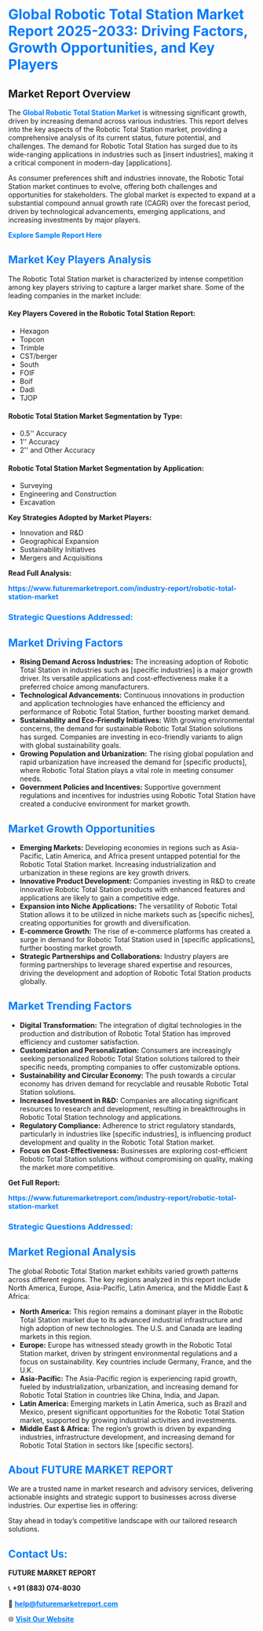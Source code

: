 <h1 style="color: #007BFF;">Global Robotic Total Station Market Report 2025-2033: Driving Factors, Growth Opportunities, and Key Players</h1>

<section id="overview">
<h2>Market Report Overview</h2>
<p>The <a href="https://www.futuremarketreport.com/industry-report/robotic-total-station-market" style="color: #007BFF; text-decoration: none;"><strong>Global Robotic Total Station Market</strong></a> is witnessing significant growth, driven by increasing demand across various industries. This report delves into the key aspects of the Robotic Total Station market, providing a comprehensive analysis of its current status, future potential, and challenges. The demand for Robotic Total Station has surged due to its wide-ranging applications in industries such as [insert industries], making it a critical component in modern-day [applications].</p>
<p>As consumer preferences shift and industries innovate, the Robotic Total Station market continues to evolve, offering both challenges and opportunities for stakeholders. The global market is expected to expand at a substantial compound annual growth rate (CAGR) over the forecast period, driven by technological advancements, emerging applications, and increasing investments by major players.</p>
</section>

<section id="overview">
<p><a href="https://www.futuremarketreport.com/request-sample/reportId=26273" style="color: #007BFF; text-decoration: none;"><strong>Explore Sample Report Here</strong></a></p>
</section>

<section id="key-players">
<h2 style="color: #007BFF;">Market Key Players Analysis</h2>
<p>The Robotic Total Station market is characterized by intense competition among key players striving to capture a larger market share. Some of the leading companies in the market include:</p>
<h4>Key Players Covered in the Robotic Total Station Report:</h4>
<ul><li>Hexagon</li><li>Topcon</li><li>Trimble</li><li>CST/berger</li><li>South</li><li>FOIF</li><li>Boif</li><li>Dadi</li><li>TJOP</li></ul>
<h4>Robotic Total Station Market Segmentation by Type:</h4>
<ul><li>0.5&#039;&#039; Accuracy</li><li>1&#039;&#039; Accuracy</li><li>2&#039;&#039; and Other Accuracy</li></ul>

<h4>Robotic Total Station Market Segmentation by Application:</h4>
<ul><li>Surveying</li><li>Engineering and Construction</li><li>Excavation</li></ul>
<p><strong>Key Strategies Adopted by Market Players:</strong></p>
<ul>
<li>Innovation and R&D</li>
<li>Geographical Expansion</li>
<li>Sustainability Initiatives</li>
<li>Mergers and Acquisitions</li>
</ul>
</section>

<section>
<p><strong>Read Full Analysis: </strong></p><a href="https://www.futuremarketreport.com/industry-report/robotic-total-station-market" style="color: #007BFF; text-decoration: none;"><strong>https://www.futuremarketreport.com/industry-report/robotic-total-station-market</strong></a>
<h3 style="color: #007BFF;">Strategic Questions Addressed:</h3>
</section>

<section id="driving-factors">
<h2 style="color: #007BFF;">Market Driving Factors</h2>
<ul>
<li><strong>Rising Demand Across Industries:</strong> The increasing adoption of Robotic Total Station in industries such as [specific industries] is a major growth driver. Its versatile applications and cost-effectiveness make it a preferred choice among manufacturers.</li>
<li><strong>Technological Advancements:</strong> Continuous innovations in production and application technologies have enhanced the efficiency and performance of Robotic Total Station, further boosting market demand.</li>
<li><strong>Sustainability and Eco-Friendly Initiatives:</strong> With growing environmental concerns, the demand for sustainable Robotic Total Station solutions has surged. Companies are investing in eco-friendly variants to align with global sustainability goals.</li>
<li><strong>Growing Population and Urbanization:</strong> The rising global population and rapid urbanization have increased the demand for [specific products], where Robotic Total Station plays a vital role in meeting consumer needs.</li>
<li><strong>Government Policies and Incentives:</strong> Supportive government regulations and incentives for industries using Robotic Total Station have created a conducive environment for market growth.</li>
</ul>
</section>

<section id="growth-opportunities">
<h2 style="color: #007BFF;">Market Growth Opportunities</h2>
<ul>
<li><strong>Emerging Markets:</strong> Developing economies in regions such as Asia-Pacific, Latin America, and Africa present untapped potential for the Robotic Total Station market. Increasing industrialization and urbanization in these regions are key growth drivers.</li>
<li><strong>Innovative Product Development:</strong> Companies investing in R&D to create innovative Robotic Total Station products with enhanced features and applications are likely to gain a competitive edge.</li>
<li><strong>Expansion into Niche Applications:</strong> The versatility of Robotic Total Station allows it to be utilized in niche markets such as [specific niches], creating opportunities for growth and diversification.</li>
<li><strong>E-commerce Growth:</strong> The rise of e-commerce platforms has created a surge in demand for Robotic Total Station used in [specific applications], further boosting market growth.</li>
<li><strong>Strategic Partnerships and Collaborations:</strong> Industry players are forming partnerships to leverage shared expertise and resources, driving the development and adoption of Robotic Total Station products globally.</li>
</ul>
</section>

<section id="trending-factors">
<h2 style="color: #007BFF;">Market Trending Factors</h2>
<ul>
<li><strong>Digital Transformation:</strong> The integration of digital technologies in the production and distribution of Robotic Total Station has improved efficiency and customer satisfaction.</li>
<li><strong>Customization and Personalization:</strong> Consumers are increasingly seeking personalized Robotic Total Station solutions tailored to their specific needs, prompting companies to offer customizable options.</li>
<li><strong>Sustainability and Circular Economy:</strong> The push towards a circular economy has driven demand for recyclable and reusable Robotic Total Station solutions.</li>
<li><strong>Increased Investment in R&D:</strong> Companies are allocating significant resources to research and development, resulting in breakthroughs in Robotic Total Station technology and applications.</li>
<li><strong>Regulatory Compliance:</strong> Adherence to strict regulatory standards, particularly in industries like [specific industries], is influencing product development and quality in the Robotic Total Station market.</li>
<li><strong>Focus on Cost-Effectiveness:</strong> Businesses are exploring cost-efficient Robotic Total Station solutions without compromising on quality, making the market more competitive.</li>
</ul>
</section>

<section>
<p><strong>Get Full Report: </strong></p><a href="https://www.futuremarketreport.com/industry-report/robotic-total-station-market" style="color: #007BFF; text-decoration: none;"><strong>https://www.futuremarketreport.com/industry-report/robotic-total-station-market</strong></a>
<h3 style="color: #007BFF;">Strategic Questions Addressed:</h3>
</section>


<section id="regional-analysis">
<h2 style="color: #007BFF;">Market Regional Analysis</h2>
<p>The global Robotic Total Station market exhibits varied growth patterns across different regions. The key regions analyzed in this report include North America, Europe, Asia-Pacific, Latin America, and the Middle East & Africa:</p>
<ul>
<li><strong>North America:</strong> This region remains a dominant player in the Robotic Total Station market due to its advanced industrial infrastructure and high adoption of new technologies. The U.S. and Canada are leading markets in this region.</li>
<li><strong>Europe:</strong> Europe has witnessed steady growth in the Robotic Total Station market, driven by stringent environmental regulations and a focus on sustainability. Key countries include Germany, France, and the U.K.</li>
<li><strong>Asia-Pacific:</strong> The Asia-Pacific region is experiencing rapid growth, fueled by industrialization, urbanization, and increasing demand for Robotic Total Station in countries like China, India, and Japan.</li>
<li><strong>Latin America:</strong> Emerging markets in Latin America, such as Brazil and Mexico, present significant opportunities for the Robotic Total Station market, supported by growing industrial activities and investments.</li>
<li><strong>Middle East & Africa:</strong> The region’s growth is driven by expanding industries, infrastructure development, and increasing demand for Robotic Total Station in sectors like [specific sectors].</li>
</ul>
</section>

<footer>
<h2 style="color: #007BFF;">About FUTURE MARKET REPORT</h2>
<p>We are a trusted name in market research and advisory services, delivering actionable insights and strategic support to businesses across diverse industries. Our expertise lies in offering:</p>

<p>Stay ahead in today’s competitive landscape with our tailored research solutions.</p>

<h2 style="color: #007BFF;">Contact Us:</h2>
<p><strong>FUTURE MARKET REPORT</strong></p>
<p>📞 <strong>+91 (883) 074-8030</strong></p>
<p>📧 <strong><a href="mailto:help@futuremarketreport.com" style="color: #007BFF;">help@futuremarketreport.com</a></strong></p>
<p>🌐 <strong><a href="https://www.futuremarketreport.com/" style="color: #007BFF;">Visit Our Website</a></strong></p>
</footer>